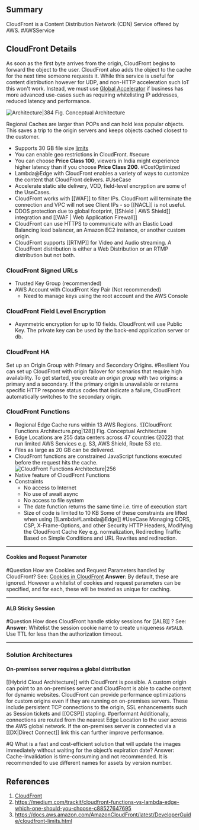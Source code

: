## Summary
CloudFront is a Content Distribution Network (CDN) Service offered by AWS. #AWSService 
## CloudFront Details
As soon as the first byte arrives from the origin, CloudFront begins to forward the object to the user. CloudFront also adds the object to the cache for the next time someone requests it. While this service is useful for content distribution however for UDP, and non-HTTP acceleration such IoT this won't work. Instead, we must use [Global Accelerator](Global%20Accelerator.md) if business has more advanced use-cases such as requiring whitelisting IP addresses, reduced latency and performance.

![Architecture|384](https://docs.aws.amazon.com/images/AmazonCloudFront/latest/DeveloperGuide/images/how-you-configure-cf.png)
Fig. Conceptual Architecture

Regional Caches are larger than POPs and can hold less popular objects. This saves a trip to the origin servers and keeps objects cached closest to the customer.
- Supports 30 GB file size [limits](https://docs.aws.amazon.com/AmazonCloudFront/latest/DeveloperGuide/cloudfront-limits.html)
- You can enable geo restrictions in CloudFront. #secure 
- You can choose **Price Class 100**, viewers in India might experience higher latency than if you choose **Price Class 200**. #CostOptimized 
- Lambda@Edge with CloudFront enables a variety of ways to customize the content that CloudFront delivers. #UseCase 
- Accelerate static site delivery, VOD, field-level encryption are some of the UseCases.
- CloudFront works with [[WAF]] to filter IPs. CloudFront will terminate the connection and VPC will not see Client IPs - so [[NACL]] is not useful.
- DDOS protection due to global footprint, [[Shield | AWS Shield]] integration and [[WAF | Web Application Firewall]]
- CloudFront can use HTTPS to communicate with an Elastic Load Balancing load balancer, an Amazon EC2 instance, or another custom origin.
- CloudFront supports [[RTMP]] for Video and Audio streaming. A CloudFront distribution is either a Web Distribution or an RTMP distribution but not both.
### CloudFront Signed URLs
- Trusted Key Group (recommended)
- AWS Account with CloudFront Key Pair (Not recommended)
	- Need to manage keys using the root account and the AWS Console
### CloudFront Field Level Encryption
- Asymmetric encryption for up to 10 fields. CloudFront will use Public Key. The private key can be used by the back-end application server or db.
### CloudFront HA
Set up an Origin Group with Primary and Secondary Origins. #Resilient 
You can set up CloudFront with origin failover for scenarios that require high availability. To get started, you create an _origin group_ with two origins: a primary and a secondary. If the primary origin is unavailable or returns specific HTTP response status codes that indicate a failure, CloudFront automatically switches to the secondary origin.

### CloudFront Functions
- Regional Edge Cache runs within 13 AWS Regions.
![[CloudFront Functions Architecture.png|128]]
Fig. Conceptual Architecture
- Edge Locations are 255 data centers across 47 countries (2022) that run limited AWS Services e.g. S3, AWS Shield, Route 53 etc.
- Files as large as 20 GB can be delivered.
- CloudFront functions are constrained JavaScript functions executed before the request hits the cache. 
![CloudFront Functions Architecture|256](https://miro.medium.com/v2/resize:fit:1400/0*feB6kqJ_WjWbpggD)
- Native feature of CloudFront Functions
- Constraints
	- No access to Internet
	- No use of await async
	- No access to file system
	- The date function returns the same time i.e. time of execution start
	- Size of code is limited to 10 KB
Some of these constraints are lifted when using [[Lambda#Lambda@Edge]]
#UseCase  Managing CORS, CSP, X-Frame-Options, and other Security HTTP Headers, Modifying the CloudFront Cache Key e.g. normalization, Redirecting Traffic Based on Simple Conditions and URL Rewrites and redirection.

---
#### Cookies and Request Parameter
#Question How are Cookies and Request Parameters handled by CloudFront?
See: [Cookies in CloudFront](https://docs.aws.amazon.com/AmazonCloudFront/latest/DeveloperGuide/Cookies.html)
**Answer**: By default, these are ignored. However a whitelist of cookies and request parameters can be specified, and for each, these will be treated as unique for caching.

---

#### ALB Sticky Session 
#Question How does CloudFront handle sticky sessions for [[ALB]] ?
See:
**Answer**: Whitelist the session cookie name to create uniqueness `AWSALB`. Use TTL for less than the authorization timeout.

---

### Solution Architectures

#### On-premises server requires a global distribution
[[Hybrid Cloud Architecture]] with CloudFront is possible. A custom origin can point to an on-premises server and CloudFront is able to cache content for dynamic websites. CloudFront can provide performance optimizations for custom origins even if they are running on on-premises servers. These include persistent TCP connections to the origin, SSL enhancements such as Session tickets and [[OCSP]] stapling. #performant 
Additionally, connections are routed from the nearest Edge Location to the user across the AWS global network. If the on-premises server is connected via a [[DX|Direct Connect]]  link this can further improve performance.

#Q What is a fast and cost-efficient solution that will update the images immediately without waiting for the object’s expiration date?
Answer: Cache-Invalidation is time-consuming and not recommended. It is recommended to use different names for assets by version number.

## References

1. [CloudFront](https://docs.aws.amazon.com/AmazonCloudFront/latest/DeveloperGuide/Introduction.html)
2. https://medium.com/trackit/cloudfront-functions-vs-lambda-edge-which-one-should-you-choose-c88527647695
3. https://docs.aws.amazon.com/AmazonCloudFront/latest/DeveloperGuide/cloudfront-limits.html